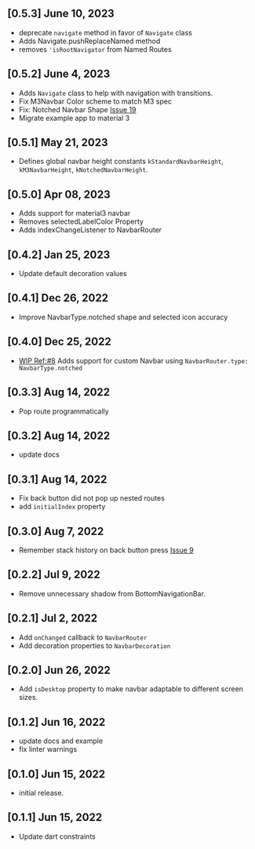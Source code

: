 ## [0.5.3] June 10, 2023

- deprecate `navigate` method in favor of `Navigate` class
- Adds Navigate.pushReplaceNamed method
- removes `'isRootNavigator` from Named Routes

## [0.5.2] June 4, 2023

- Adds `Navigate` class to help with navigation with transitions.
- Fix M3Navbar Color scheme to match M3 spec
- Fix: Notched Navbar Shape [Issue 19](https://github.com/maheshmnj/navbar_router/issues/19)
- Migrate example app to material 3

## [0.5.1] May 21, 2023

- Defines global navbar height constants `kStandardNavbarHeight`, `kM3NavbarHeight`, `kNotchedNavbarHeight`.

## [0.5.0] Apr 08, 2023

- Adds support for material3 navbar
- Removes selectedLabelColor Property
- Adds indexChangeListener to NavbarRouter

## [0.4.2] Jan 25, 2023

- Update default decoration values

## [0.4.1] Dec 26, 2022

- Improve NavbarType.notched shape and selected icon accuracy

## [0.4.0] Dec 25, 2022

- [WIP Ref:#8](https://github.com/maheshmnj/navbar_router/issues/8) Adds support for custom Navbar using `NavbarRouter.type: NavbarType.notched`

## [0.3.3] Aug 14, 2022

- Pop route programmatically

## [0.3.2] Aug 14, 2022

- update docs

## [0.3.1] Aug 14, 2022

- Fix back button did not pop up nested routes
- add `initialIndex` property

## [0.3.0] Aug 7, 2022

- Remember stack history on back button press [Issue 9](https://github.com/maheshmnj/navbar_router/issues/9)

## [0.2.2] Jul 9, 2022

- Remove unnecessary shadow from BottomNavigationBar.

## [0.2.1] Jul 2, 2022

- Add `onChanged` callback to `NavbarRouter`
- Add decoration properties to `NavbarDecoration`

## [0.2.0] Jun 26, 2022

- Add `isDesktop` property to make navbar adaptable
  to different screen sizes.

## [0.1.2] Jun 16, 2022

- update docs and example
- fix linter warnings

## [0.1.0] Jun 15, 2022

- initial release.

## [0.1.1] Jun 15, 2022

- Update dart constraints
